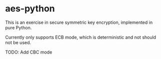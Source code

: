 # aes-python

This is an exercise in secure symmetric key encryption, implemented in pure Python.

Currently only supports ECB mode, which is deterministic and not should not be used.


TODO:
Add CBC mode

